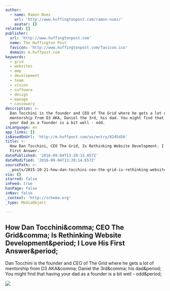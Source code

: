 ```yaml
---
author:
  - name: Ramon Nuez
    url: 'http://www.huffingtonpost.com/ramon-nuez/'
    avatar: {}
related: []
publisher:
  url: 'http://www.huffingtonpost.com'
  name: The Huffington Post
  favicon: 'http://www.huffingtonpost.com/favicon.ico'
  domain: m.huffpost.com
keywords:
  - grid
  - websites
  - amp
  - development
  - team
  - vision
  - software
  - design
  - manage
  - cassowary
description: >-
  Dan Tocchini is the founder and CEO of The Grid where he gets a lot of
  mentorship from D3 AKA, Daniel the 3rd, his dad. You might find that having
  your dad as a founder is a bit well - odd.
inLanguage: en
app_links: []
isBasedOnUrl: 'http://m.huffpost.com/us/entry/8245456'
title: >-
  How Dan Tocchini, CEO The Grid, Is Rethinking Website Development. I Love His
  First Answer.
datePublished: '2016-09-04T13:20:15.057Z'
dateModified: '2016-09-04T13:20:14.657Z'
sourcePath: >-
  _posts/2015-10-21-how-dan-tocchini-ceo-the-grid-is-rethinking-website-develo.md
via: {}
starred: false
inFeed: true
hasPage: false
inNav: false
_context: 'http://schema.org'
_type: MediaObject

---
```

<article style=""><h1>How Dan Tocchini&amp;comma; CEO The Grid&amp;comma; Is Rethinking Website Development&amp;period; I Love His First Answer&amp;period;</h1><p>Dan Tocchini is the founder and CEO of The Grid where he gets a lot of mentorship from D3 AKA&amp;comma; Daniel the 3rd&amp;comma; his dad&amp;period; You might find that having your dad as a founder is a bit well - odd&amp;period;</p><img src="http://s.huffpost.com/contributors/ramon-nuez/headshot.jpg" /></article>